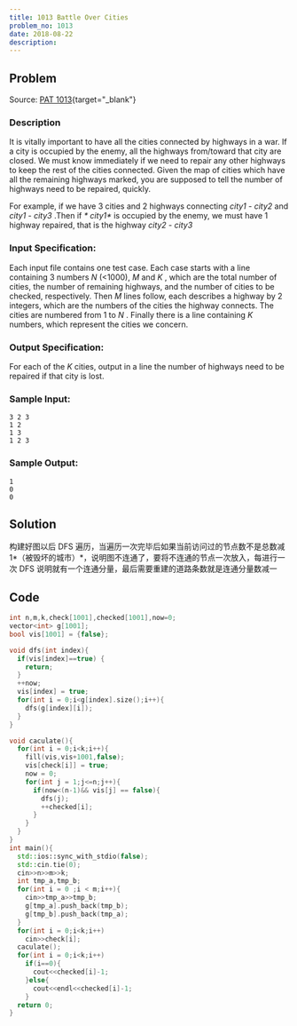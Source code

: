 ```yaml
---
title: 1013 Battle Over Cities
problem_no: 1013
date: 2018-08-22
description:
---
```


<!--more-->

## Problem

Source: [PAT 1013](https://pintia.cn/problem-sets/994805342720868352/exam/problems/994805500414115840){target="_blank"}

### Description

It is vitally important to have all the cities connected by highways in a war. If a city is occupied by the enemy, all
the highways from/toward that city are closed. We must know immediately if we need to repair any other highways to keep
the rest of the cities connected. Given the map of cities which have all the remaining highways marked, you are supposed
to tell the number of highways need to be repaired, quickly.

For example, if we have 3 cities and 2 highways connecting  _*city1*_ - _*city2*_ and _*city1*_ - _*city3*_ .Then if  _*
city1*_  is occupied by the enemy, we must have 1 highway repaired, that is the highway _*city2*_ - _*city3*_

### Input Specification:

Each input file contains one test case. Each case starts with a line containing 3 numbers _*N*_ (<1000), _*M*_ and _*K*_
, which are the total number of cities, the number of remaining highways, and the number of cities to be checked,
respectively. Then _*M*_ lines follow, each describes a highway by 2 integers, which are the numbers of the cities the
highway connects. The cities are numbered from 1 to  _*N*_ . Finally there is a line containing  _*K*_  numbers, which
represent the cities we concern.

### Output Specification:

For each of the _*K*_ cities, output in a line the number of highways need to be repaired if that city is lost.

### Sample Input:

```text
3 2 3
1 2
1 3
1 2 3
```

### Sample Output:

```text
1
0
0
```

## Solution

构建好图以后 DFS 遍历，当遍历一次完毕后如果当前访问过的节点数不是总数减 1*（被毁坏的城市）*，说明图不连通了，要将不连通的节点一次放入，每进行一次 DFS 说明就有一个连通分量，最后需要重建的道路条数就是连通分量数减一

## Code




```cpp
int n,m,k,check[1001],checked[1001],now=0;
vector<int> g[1001];
bool vis[1001] = {false};

void dfs(int index){
  if(vis[index]==true) {
    return;
  }
  ++now;
  vis[index] = true;
  for(int i = 0;i<g[index].size();i++){
    dfs(g[index][i]);
  }
}

void caculate(){
  for(int i = 0;i<k;i++){
    fill(vis,vis+1001,false);
    vis[check[i]] = true;
    now = 0;
    for(int j = 1;j<=n;j++){
      if(now<(n-1)&& vis[j] == false){
        dfs(j);
        ++checked[i];
      }
    }
  }
}
int main(){
  std::ios::sync_with_stdio(false);
  std::cin.tie(0);
  cin>>n>>m>>k;
  int tmp_a,tmp_b;
  for(int i = 0 ;i < m;i++){
    cin>>tmp_a>>tmp_b;
    g[tmp_a].push_back(tmp_b);
    g[tmp_b].push_back(tmp_a);
  }
  for(int i = 0;i<k;i++)
    cin>>check[i];
  caculate();
  for(int i = 0;i<k;i++)
    if(i==0){
      cout<<checked[i]-1;
    }else{
      cout<<endl<<checked[i]-1;
    }
  return 0;
}
```
